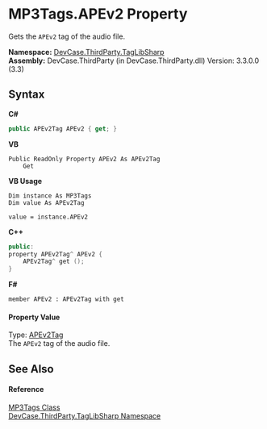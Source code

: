 # MP3Tags.APEv2 Property 
 

Gets the `APEv2` tag of the audio file.

**Namespace:**&nbsp;<a href="N_DevCase_ThirdParty_TagLibSharp">DevCase.ThirdParty.TagLibSharp</a><br />**Assembly:**&nbsp;DevCase.ThirdParty (in DevCase.ThirdParty.dll) Version: 3.3.0.0 (3.3)

## Syntax

**C#**<br />
``` C#
public APEv2Tag APEv2 { get; }
```

**VB**<br />
``` VB
Public ReadOnly Property APEv2 As APEv2Tag
	Get
```

**VB Usage**<br />
``` VB Usage
Dim instance As MP3Tags
Dim value As APEv2Tag

value = instance.APEv2

```

**C++**<br />
``` C++
public:
property APEv2Tag^ APEv2 {
	APEv2Tag^ get ();
}
```

**F#**<br />
``` F#
member APEv2 : APEv2Tag with get

```


#### Property Value
Type: <a href="T_DevCase_ThirdParty_TagLibSharp_APEv2Tag">APEv2Tag</a><br />The `APEv2` tag of the audio file.

## See Also


#### Reference
<a href="T_DevCase_ThirdParty_TagLibSharp_MP3Tags">MP3Tags Class</a><br /><a href="N_DevCase_ThirdParty_TagLibSharp">DevCase.ThirdParty.TagLibSharp Namespace</a><br />